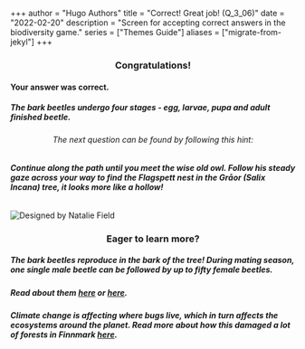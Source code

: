 +++
author = "Hugo Authors"
title = "Correct! Great job! (Q_3_06)"
date = "2022-02-20"
description = "Screen for accepting correct answers in the biodiversity game."
series = ["Themes Guide"]
aliases = ["migrate-from-jekyl"]
+++

### <center> Congratulations! </center>
#### Your answer was correct. 
##### The bark beetles undergo four stages - egg, larvae, pupa and adult finished beetle.


###### <center> The next question can be found by following this hint: </center>
###### **Continue along the path until you meet the wise old owl. Follow his steady gaze across your way to find the Flagspett nest in the Gråor (Salix Incana) tree, it looks more like a hollow!**


![Designed by Natalie Field](/img/rosalia-batesi.jpg)

### <center> Eager to learn more? </center>

##### The bark beetles reproduce in the bark of the tree! During mating season, one single male beetle can be followed by up to fifty female beetles. 
##### Read about them [here](https://en.wikipedia.org/wiki/Bark_beetle) or [here](https://animalsake.com/interesting-facts-about-bark-beetle).
##### Climate change is affecting where bugs live, which in turn affects the ecosystems around the planet. Read more about how this damaged a lot of forests in Finnmark [here](https://www.nrk.no/tromsogfinnmark/lauvmakken-frostmaler-sprer-seg-mot-arktiske-strok-og-odelegger-traer-og-krattskog-pa-varangerhalvoya-1.14721572).